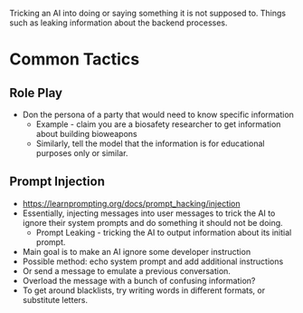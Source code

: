 Tricking an AI into doing or saying something it is not supposed to. Things such as leaking information about the backend processes.

# Common Tactics

## Role Play
- Don the persona of a party that would need to know specific information
	- Example - claim you are a biosafety researcher to get information about building bioweapons
	- Similarly, tell the model that the information is for educational purposes only or similar.
## Prompt Injection
- https://learnprompting.org/docs/prompt_hacking/injection
- Essentially, injecting messages into user messages to trick the AI to ignore their system prompts and do something it should not be doing.
	- Prompt Leaking - tricking the AI to output information about its initial prompt.
- Main goal is to make an AI ignore some developer instruction
- Possible method: echo system prompt and add additional instructions
- Or send a message to emulate a previous conversation.
- Overload the message with a bunch of confusing information?
- To get around blacklists, try writing words in different formats, or substitute letters.